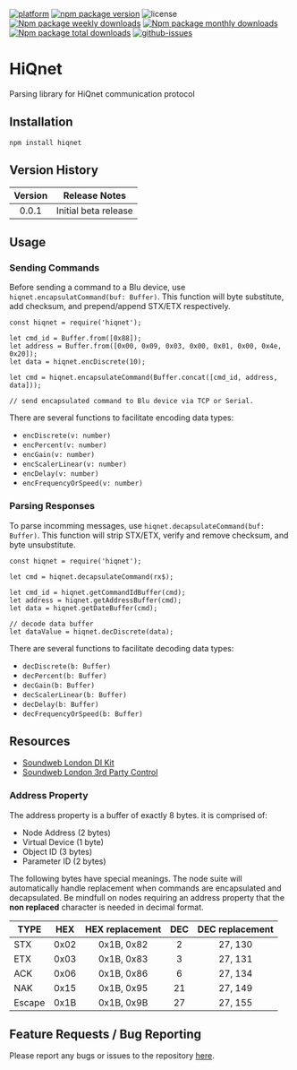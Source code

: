 [![platform](https://img.shields.io/badge/platform-node.js-green)](https://nodejs.org/en)
[![npm package version](https://img.shields.io/npm/v/hiqnet)](https://www.npmjs.com/package/hiqnet)
![license](https://img.shields.io/npm/l/hiqnet)
[![Npm package weekly downloads](https://badgen.net/npm/dw/hiqnet)](https://www.npmjs.com/package/hiqnet)
[![Npm package monthly downloads](https://badgen.net/npm/dm/hiqnet)](https://www.npmjs.com/package/hiqnet)
[![Npm package total downloads](https://badgen.net/npm/dt/hiqnet)](https://www.npmjs.com/package/hiqnet)
[![github-issues](https://img.shields.io/github/issues/dudest/hiqnet)](https://github.com/dudest/hiqnet/issues)

# HiQnet
Parsing library for HiQnet communication protocol

## Installation

```
npm install hiqnet
```

## Version History

| Version | Release Notes        |
| :-----: | -------------------- |
| 0.0.1   | Initial beta release |

## Usage

### Sending Commands

Before sending a command to a Blu device, use `hiqnet.encapsulatCommand(buf: Buffer)`. This function will byte substitute, add checksum, and prepend/append STX/ETX respectively.

```
const hiqnet = require('hiqnet');

let cmd_id = Buffer.from([0x88]);
let address = Buffer.from([0x00, 0x09, 0x03, 0x00, 0x01, 0x00, 0x4e, 0x20]);
let data = hiqnet.encDiscrete(10);

let cmd = hiqnet.encapsulateCommand(Buffer.concat([cmd_id, address, data]));

// send encapsulated command to Blu device via TCP or Serial.
```

There are several functions to facilitate encoding data types:

- `encDiscrete(v: number)`
- `encPercent(v: number)`
- `encGain(v: number)`
- `encScalerLinear(v: number)`
- `encDelay(v: number)`
- `encFrequencyOrSpeed(v: number)`

### Parsing Responses

To parse incomming messages, use `hiqnet.decapsulateCommand(buf: Buffer)`. This function will strip STX/ETX, verify and remove checksum, and byte unsubstitute.

```
const hiqnet = require('hiqnet');

let cmd = hiqnet.decapsulateCommand(rx$);

let cmd_id = hiqnet.getCommandIdBuffer(cmd);
let address = hiqnet.getAddressBuffer(cmd);
let data = hiqnet.getDateBuffer(cmd);

// decode data buffer
let dataValue = hiqnet.decDiscrete(data);
```

There are several functions to facilitate decoding data types:

- `decDiscrete(b: Buffer)`
- `decPercent(b: Buffer)`
- `decGain(b: Buffer)`
- `decScalerLinear(b: Buffer)`
- `decDelay(b: Buffer)`
- `decFrequencyOrSpeed(b: Buffer)`

## Resources

- [Soundweb London DI Kit](https://bssaudio.com/en/site_elements/soundweb-london-di-kit)
- [Soundweb London 3rd Party Control](https://help.harmanpro.com/Documents/135/Soundweb%20London%203rd%20Party%20Control.pdf)

### Address Property

The address property is a buffer of exactly 8 bytes. it is comprised of:

- Node Address (2 bytes)
- Virtual Device (1 byte)
- Object ID (3 bytes)
- Parameter ID (2 bytes)

The following bytes have special meanings. The node suite will automatically handle replacement when commands are encapsulated and decapsulated. Be mindfull on nodes requiring an address property that the **non replaced** character is needed in decimal format. 

| TYPE   | HEX  | HEX replacement | DEC  | DEC replacement |
| ------ |:----:| :-------------: | :---:| :-------------: |
| STX    | 0x02 | 0x1B, 0x82      | 2    | 27, 130         |
| ETX    | 0x03 | 0x1B, 0x83      | 3    | 27, 131         |
| ACK    | 0x06 | 0x1B, 0x86      | 6    | 27, 134         |
| NAK    | 0x15 | 0x1B, 0x95      | 21   | 27, 149         |
| Escape | 0x1B | 0x1B, 0x9B      | 27   | 27, 155         |

## Feature Requests / Bug Reporting

Please report any bugs or issues to the repository [here](https://github.com/dudest/HiQnet/issues).
